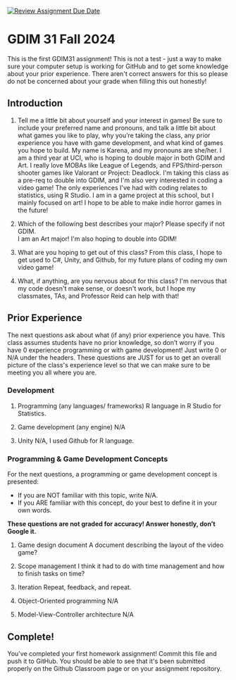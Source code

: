 [![Review Assignment Due Date](https://classroom.github.com/assets/deadline-readme-button-22041afd0340ce965d47ae6ef1cefeee28c7c493a6346c4f15d667ab976d596c.svg)](https://classroom.github.com/a/POQdLnh2)
# GDIM 31 Fall 2024

This is the first GDIM31 assignment! This is not a test - just a way to make sure your computer setup is working for GitHub and to get some knowledge about your prior experience. There aren't correct answers for this so please do not be concerned about your grade when filling this out honestly!

## Introduction

1. Tell me a little bit about yourself and your interest in games! Be sure to include your preferred name and pronouns, and talk a little bit about what games you like to play, why you’re taking the class, any prior experience you have with game development, and what kind of games you hope to build.
    My name is Karena, and my pronouns are she/her. I am a third year at UCI, who is hoping to double major in both GDIM and Art. I really love MOBAs like League of Legends, and FPS/third-person shooter games like Valorant or Project: Deadlock. I'm taking this class as a pre-req to double into GDIM, and I'm also very interested in coding a video game! The only experiences I've had with coding relates to statistics, using R Studio. I am in a game project at this school, but I mainly focused on art! I hope to be able to make indie horror games in the future!

2. Which of the following best describes your major? Please specify if not GDIM.  
    I am an Art major! I'm also hoping to double into GDIM!

3. What are you hoping to get out of this class?
    From this class, I hope to get used to C#, Unity, and Github, for my future plans of coding my own video game!
 
4. What, if anything, are you nervous about for this class?
    I'm nervous that my code doesn't make sense, or doesn't work, but I hope my classmates, TAs, and Professor Reid can help with that!

## Prior Experience

The next questions ask about what (if any) prior experience you have. This class assumes students have no prior knowledge, so don’t worry if you have 0 experience programming or with game development! Just write 0 or N/A under the headers. These questions are JUST for us to get an overall picture of the class's experience level so that we can make sure to be meeting you all where you are.

### Development

1. Programming (any languages/ frameworks)
    R language in R Studio for Statistics.

2. Game development (any engine)
    N/A

3. Unity
    N/A, I used Github for R language.

### Programming & Game Development Concepts

For the next questions, a programming or game development concept is presented:

 - If you are NOT familiar with this topic, write N/A.
 - If you ARE familiar with this concept, do your best to define it in your own words.

**These questions are not graded for accuracy! Answer honestly, don’t Google it.**

1. Game design document
    A document describing the layout of the video game?

2. Scope management
    I think it had to do with time management and how to finish tasks on time?

3. Iteration
    Repeat, feedback, and repeat.

4. Object-Oriented programming
    N/A

5. Model-View-Controller architecture
    N/A

## Complete!

You've completed your first homework assignment! Commit this file and push it to GitHub. You should be able to see that it's been submitted properly on the Github Classroom page or on your assignment repository.

